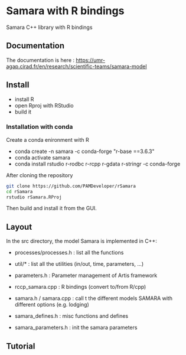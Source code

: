 # Samara with R bindings
Samara C++ library with R bindings

## Documentation

The documentation is here :
https://umr-agap.cirad.fr/en/research/scientific-teams/samara-model

## Install

- install R 
- open Rproj with RStudio 
- build it 

### Installation with conda

Create a conda enironment with R 
- conda create -n samara -c conda-forge "r-base ==3.6.3"
- conda activate samara
- conda install rstudio r-rodbc r-rcpp r-gdata r-stringr -c conda-forge

After cloning the repository
```bash
git clone https://github.com/PAMDeveloper/rSamara
cd rSamara
rstudio rSamara.RProj
```

Then build and install it from the GUI.

## Layout

In the src directory, the model Samara is implemented in C++:
* processes/processes.h : list all the functions
* util/* : list all the utilities (in/out, time, parameters, ...)

* parameters.h : Parameter management of Artis framework
* rccp_samara.cpp : R bindings (convert to/from R/cpp)
* samara.h / samara.cpp : call t the different models SAMARA with different options (e.g. lodging)
* samara_defines.h : misc functions and defines
* samara_parameters.h : init the samara parameters

## Tutorial

